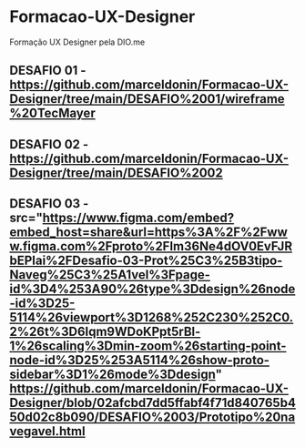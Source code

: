 # Formacao-UX-Designer
Formação UX Designer pela DIO.me


DESAFIO 01 - https://github.com/marceldonin/Formacao-UX-Designer/tree/main/DESAFIO%2001/wireframe%20TecMayer
----
DESAFIO 02 - https://github.com/marceldonin/Formacao-UX-Designer/tree/main/DESAFIO%2002
----
DESAFIO 03 - src="https://www.figma.com/embed?embed_host=share&url=https%3A%2F%2Fwww.figma.com%2Fproto%2FIm36Ne4dOV0EvFJRbEPIai%2FDesafio-03-Prot%25C3%25B3tipo-Naveg%25C3%25A1vel%3Fpage-id%3D4%253A90%26type%3Ddesign%26node-id%3D25-5114%26viewport%3D1268%252C230%252C0.2%26t%3D6Iqm9WDoKPpt5rBl-1%26scaling%3Dmin-zoom%26starting-point-node-id%3D25%253A5114%26show-proto-sidebar%3D1%26mode%3Ddesign"
https://github.com/marceldonin/Formacao-UX-Designer/blob/02afcbd7dd5ffabf4f71d840765b450d02c8b090/DESAFIO%2003/Prototipo%20navegavel.html
----
